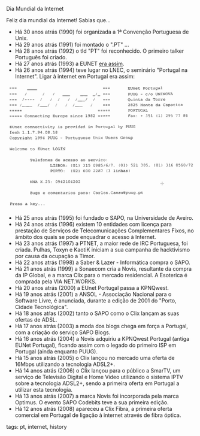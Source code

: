 Dia Mundial da Internet

Feliz dia mundial da Internet! Sabias que...

* Há 30 anos atrás (1990) foi organizada a 1ª Convenção Portuguesa de Unix.
* Há 29 anos atrás (1991) foi montado o ".PT" ...
* Há 28 anos atrás (1992) o tld "PT" foi reconhecido. O primeiro talker Português foi criado.
* Há 27 anos atrás (1993) a EUNET [era assim](https://drive.google.com/file/d/1R-7wYRGNRtJmUaY7i_CTgeIrFnvTWCRt/view).
* Há 26 anos atrás (1994) teve lugar no LNEC, o seminário "Portugal na Internet". Ligar à internet em Portugal era assim:

![ligar à Internet em Portugal, em 1994](https://raw.githubusercontent.com/marado/selva-presentation/master/EUnet.png)

* Há 25 anos atrás (1995) foi fundado o SAPO, na Universidade de Aveiro.
* Há 24 anos atrás (1996) existem 10 entidades com licença para prestação de Serviços de Telecomunicações Complementares Fixos, no âmbito dos quais se pode enquadrar o acesso à Internet.
* Há 23 anos atrás (1997) a PTNET, a maior rede de IRC Portuguesa, foi criada. Pulhas, Toxyn e KaotiK iniciam a sua campanha de hacktivismo por causa da ocupação a Timor.
* Há 22 anos atrás (1998) a Saber & Lazer - Informática compra o SAPO.
* Há 21 anos atrás (1999) a Sonaecom cria a Novis, resultante da compra da IP Global, e a marca Clix para o mercado residencial. A Esoterica é comprada pela VIA NET.WORKS.
* Há 20 anos atrás (2000) a EUnet Portugal passa a KPNQwest.
* Há 19 anos atrás (2001) a ANSOL - Associação Nacional para o Software Livre, é anunciada, durante a edição de 2001 do "Porto, Cidade Tecnológica".
* Há 18 anos atŕas (2002) tanto o SAPO como o Clix lançam as suas ofertas de ADSL.
* Há 17 anos atrás (2003) a moda dos blogs chega em força a Portugal, com a criação do serviço SAPO Blogs.
* Há 16 anos atrás (2004) a Novis adquiriu a KPNQwest Portugal (antiga EUNet Portugal), ficando assim com o legado do primeiro ISP em Portugal (ainda enquanto PUUG).
* Há 15 anos atrás (2005) o Clix lançou no mercado uma oferta de 16Mbps utilizando a tecnologia ADSL2+.
* Há 14 anos atrás (2006) o Clix lançou para o público a SmarTV, um serviço de Televisão Digital e Home Video utilizando o sistema IPTV sobre a tecnologia ADSL2+, sendo a primeira oferta em Portugal a utilizar esta tecnologia.
* Há 13 anos atrás (2007) a marca Novis foi incorporada pela marca Optimus. O evento SAPO Codebits teve a sua primeira edição.
* Há 12 anos atrás (2008) apareceu a Clix Fibra, a primeira oferta comercial em Portugal de ligação à internet através de fibra óptica.

tags: pt, internet, history
